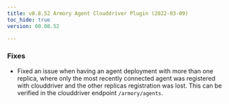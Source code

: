 ```yaml
---
title: v0.8.52 Armory Agent Clouddriver Plugin (2022-03-09)
toc_hide: true
version: 00.08.52

---
```


### Fixes

* Fixed an issue when having an agent deployment with more than one replica, where only the most recently connected agent was registered with clouddriver and the other replicas registration was lost. This can be verified in the clouddriver endpoint `/armory/agents`.
